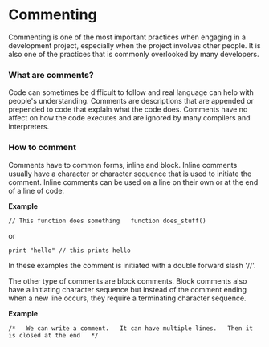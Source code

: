 # Commenting

Commenting is one of the most important practices when engaging in a development project, especially when the project involves other people. It is also one of the practices that is commonly overlooked by many developers.

### What are comments?

Code can sometimes be difficult to follow and real language can help with people's understanding. Comments are descriptions that are appended or prepended to code that explain what the code does. Comments have no affect on how the code executes and are ignored by many compilers and interpreters.

### How to comment

Comments have to common forms, inline and block. Inline comments usually have a character or character sequence that is used to initiate the comment. Inline comments can be used on a line on their own or at the end of a line of code.

**Example**

`// This function does something  
function does_stuff()`

or

`print "hello" // this prints hello`

In these examples the comment is initiated with a double forward slash '//'.

The other type of comments are block comments. Block comments also have a initiating character sequence but instead of the comment ending when a new line occurs, they require a terminating character sequence.

**Example**

`/*  
We can write a comment.  
It can have multiple lines.  
Then it is closed at the end  
*/`




